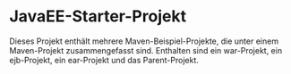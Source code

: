 # JavaEE-Starter-Projekt
Dieses Projekt enthält mehrere Maven-Beispiel-Projekte, die unter einem Maven-Projekt zusammengefasst sind.
Enthalten sind ein war-Projekt, ein ejb-Projekt, ein ear-Projekt und das Parent-Projekt.
